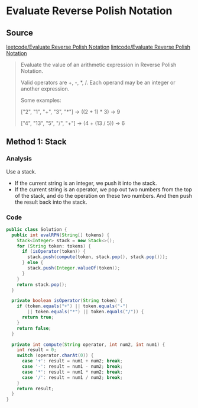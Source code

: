 # Evaluate Reverse Polish Notation
## Source
[leetcode/Evaluate Reverse Polish Notation](https://leetcode.com/problems/evaluate-reverse-polish-notation/)
[lintcode/Evaluate Reverse Polish Notation](http://www.lintcode.com/en/problem/evaluate-reverse-polish-notation/)

> Evaluate the value of an arithmetic expression in Reverse Polish Notation.
>
> Valid operators are +, -, *, /. Each operand may be an integer or another expression.
> 
> Some examples:
>
>  ["2", "1", "+", "3", "*"] -> ((2 + 1) * 3) -> 9
>  
>  ["4", "13", "5", "/", "+"] -> (4 + (13 / 5)) -> 6

## Method 1: Stack
### Analysis
Use a stack.

* If the current string is an integer, we push it into the stack.
* If the current string is an operator, we pop out two numbers from the top of the stack, and do the operation on these two numbers. And then push the result back into the stack.

### Code
```java
public class Solution {
  public int evalRPN(String[] tokens) {
    Stack<Integer> stack = new Stack<>();
    for (String token: tokens) {
      if (isOperator(token)) {
        stack.push(compute(token, stack.pop(), stack.pop()));
      } else {
        stack.push(Integer.valueOf(token));
      }
    }
    return stack.pop();
  }

  private boolean isOperator(String token) {
    if (token.equals("+") || token.equals("-") 
        || token.equals("*") || token.equals("/")) {
      return true;
    }
    return false;
  }

  private int compute(String operator, int num2, int num1) {
    int result = 0;
    switch (operator.charAt(0)) {
      case '+': result = num1 + num2; break;
      case '-': result = num1 - num2; break;
      case '*': result = num1 * num2; break;
      case '/': result = num1 / num2; break;
    }
    return result;
  }
}
```

